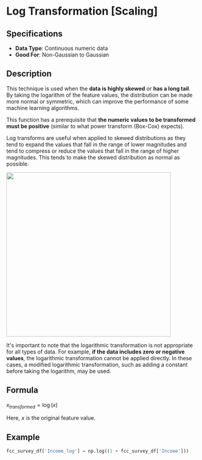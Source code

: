 # Log Transformation [Scaling]

## Specifications

- **Data Type**: Continuous numeric data
- **Good For**: Non-Gaussian to Gaussian

## Description

This technique is used when the **data is highly skewed** or **has a long tail**.
By taking the logarithm of the feature values, the distribution can be made more normal or symmetric, which can improve the performance of some machine learning algorithms.

This function has a prerequisite that **the numeric values to be transformed must be positive** (similar to what power transform (Box-Cox) expects).

Log transforms are useful when applied to skewed distributions as they tend to expand the values that fall in the range of lower magnitudes and tend to compress or reduce the values that fall in the range of higher magnitudes.
This tends to make the skewed distribution as normal as possible.

<img src="image1.jpg" style="width:4.5in" />

It's important to note that the logarithmic transformation is not appropriate for all types of data.
For example, **if the data includes zero or negative values**, the logarithmic transformation cannot be applied directly.
In these cases, a modified logarithmic transformation, such as adding a constant before taking the logarithm, may be used.

## Formula

$x_{transformed} = \log(x)$

Here, $x$ is the original feature value.

## Example

```python
fcc_survey_df['Income_log'] = np.log((1 + fcc_survey_df['Income']))
```
